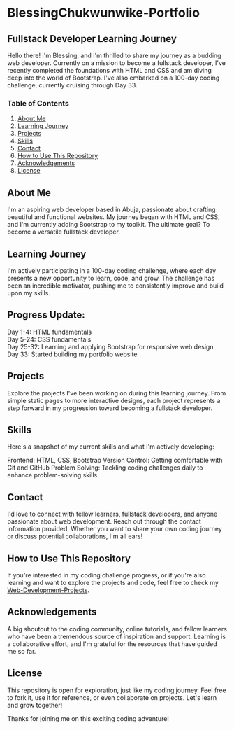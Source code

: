 # BlessingChukwunwike-Portfolio

## Fullstack Developer Learning Journey

Hello there! I'm Blessing, and I'm thrilled to share my journey as a budding web developer. Currently on a mission to become a fullstack developer, I've recently completed the foundations with HTML and CSS and am diving deep into the world of Bootstrap. I've also embarked on a 100-day coding challenge, currently cruising through Day 33.

### Table of Contents
1. [About Me](#about-me)
2. [Learning Journey](#learning-journey)
3. [Projects](#projects)
4. [Skills](#skills)
5. [Contact](#contact)
6. [How to Use This Repository](#how-to-use-this-repository)
7. [Acknowledgements](#acknowledgements)
8. [License](#license)

## About Me
I'm an aspiring web developer based in Abuja, passionate about crafting beautiful and functional websites. My journey began with HTML and CSS, and I'm currently adding Bootstrap to my toolkit. The ultimate goal? To become a versatile fullstack developer.

## Learning Journey
I'm actively participating in a 100-day coding challenge, where each day presents a new opportunity to learn, code, and grow. The challenge has been an incredible motivator, pushing me to consistently improve and build upon my skills.

## Progress Update:
Day 1-4: HTML fundamentals  
Day 5-24: CSS fundamentals  
Day 25-32: Learning and applying Bootstrap for responsive web design  
Day 33: Started building my portfolio website  

## Projects
Explore the projects I've been working on during this learning journey. From simple static pages to more interactive designs, each project represents a step forward in my progression toward becoming a fullstack developer.

## Skills
Here's a snapshot of my current skills and what I'm actively developing:

Frontend: HTML, CSS, Bootstrap
Version Control: Getting comfortable with Git and GitHub
Problem Solving: Tackling coding challenges daily to enhance problem-solving skills

## Contact
I'd love to connect with fellow learners, fullstack developers, and anyone passionate about web development. Reach out through the contact information provided. Whether you want to share your own coding journey or discuss potential collaborations, I'm all ears!

## How to Use This Repository
If you're interested in my coding challenge progress, or if you're also learning and want to explore the projects and code, feel free to check my [Web-Development-Projects](https://github.com/BEChukwunwike/Web-Development-Projects).

## Acknowledgements
A big shoutout to the coding community, online tutorials, and fellow learners who have been a tremendous source of inspiration and support. Learning is a collaborative effort, and I'm grateful for the resources that have guided me so far.

## License
This repository is open for exploration, just like my coding journey. Feel free to fork it, use it for reference, or even collaborate on projects. Let's learn and grow together!

Thanks for joining me on this exciting coding adventure!
